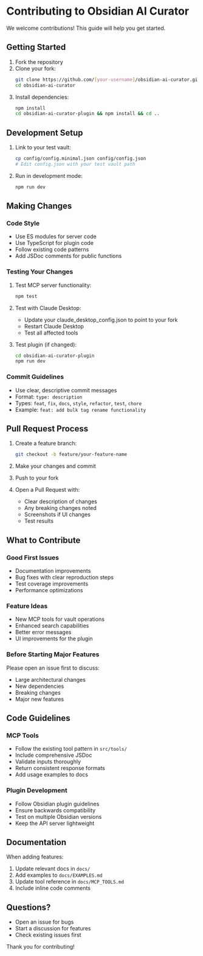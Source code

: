 # Contributing to Obsidian AI Curator

We welcome contributions! This guide will help you get started.

## Getting Started

1. Fork the repository
2. Clone your fork:
   ```bash
   git clone https://github.com/[your-username]/obsidian-ai-curator.git
   cd obsidian-ai-curator
   ```
3. Install dependencies:
   ```bash
   npm install
   cd obsidian-ai-curator-plugin && npm install && cd ..
   ```

## Development Setup

1. Link to your test vault:
   ```bash
   cp config/config.minimal.json config/config.json
   # Edit config.json with your test vault path
   ```

2. Run in development mode:
   ```bash
   npm run dev
   ```

## Making Changes

### Code Style
- Use ES modules for server code
- Use TypeScript for plugin code
- Follow existing code patterns
- Add JSDoc comments for public functions

### Testing Your Changes
1. Test MCP server functionality:
   ```bash
   npm test
   ```

2. Test with Claude Desktop:
   - Update your claude_desktop_config.json to point to your fork
   - Restart Claude Desktop
   - Test all affected tools

3. Test plugin (if changed):
   ```bash
   cd obsidian-ai-curator-plugin
   npm run dev
   ```

### Commit Guidelines
- Use clear, descriptive commit messages
- Format: `type: description`
- Types: `feat`, `fix`, `docs`, `style`, `refactor`, `test`, `chore`
- Example: `feat: add bulk tag rename functionality`

## Pull Request Process

1. Create a feature branch:
   ```bash
   git checkout -b feature/your-feature-name
   ```

2. Make your changes and commit
3. Push to your fork
4. Open a Pull Request with:
   - Clear description of changes
   - Any breaking changes noted
   - Screenshots if UI changes
   - Test results

## What to Contribute

### Good First Issues
- Documentation improvements
- Bug fixes with clear reproduction steps  
- Test coverage improvements
- Performance optimizations

### Feature Ideas
- New MCP tools for vault operations
- Enhanced search capabilities
- Better error messages
- UI improvements for the plugin

### Before Starting Major Features
Please open an issue first to discuss:
- Large architectural changes
- New dependencies
- Breaking changes
- Major new features

## Code Guidelines

### MCP Tools
- Follow the existing tool pattern in `src/tools/`
- Include comprehensive JSDoc
- Validate inputs thoroughly
- Return consistent response formats
- Add usage examples to docs

### Plugin Development
- Follow Obsidian plugin guidelines
- Ensure backwards compatibility
- Test on multiple Obsidian versions
- Keep the API server lightweight

## Documentation

When adding features:
1. Update relevant docs in `docs/`
2. Add examples to `docs/EXAMPLES.md`
3. Update tool reference in `docs/MCP_TOOLS.md`
4. Include inline code comments

## Questions?

- Open an issue for bugs
- Start a discussion for features
- Check existing issues first

Thank you for contributing!